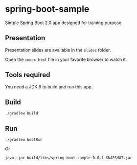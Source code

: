 # spring-boot-sample

Simple Spring Boot 2.0 app designed for training purpose.

## Presentation

Presentation slides are available in the `slides` folder.

Open the `index.html` file in your favorite browser to watch it.

## Tools required

You need a JDK 9 to build and run this app.

## Build
```
./gradlew build
```

## Run
```
./gradlew bootRun
```
Or
```
java -jar build/libs/spring-boot-sample-0.0.1-SNAPSHOT.jar
```
